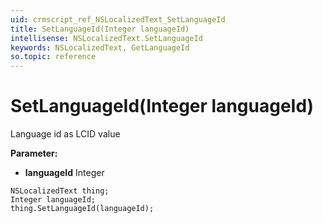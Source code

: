 ```yaml
---
uid: crmscript_ref_NSLocalizedText_SetLanguageId
title: SetLanguageId(Integer languageId)
intellisense: NSLocalizedText.SetLanguageId
keywords: NSLocalizedText, GetLanguageId
so.topic: reference
---
```


# SetLanguageId(Integer languageId)

Language id as LCID value

**Parameter:** 
* **languageId** Integer

```crmscript
NSLocalizedText thing;
Integer languageId;
thing.SetLanguageId(languageId);
```

